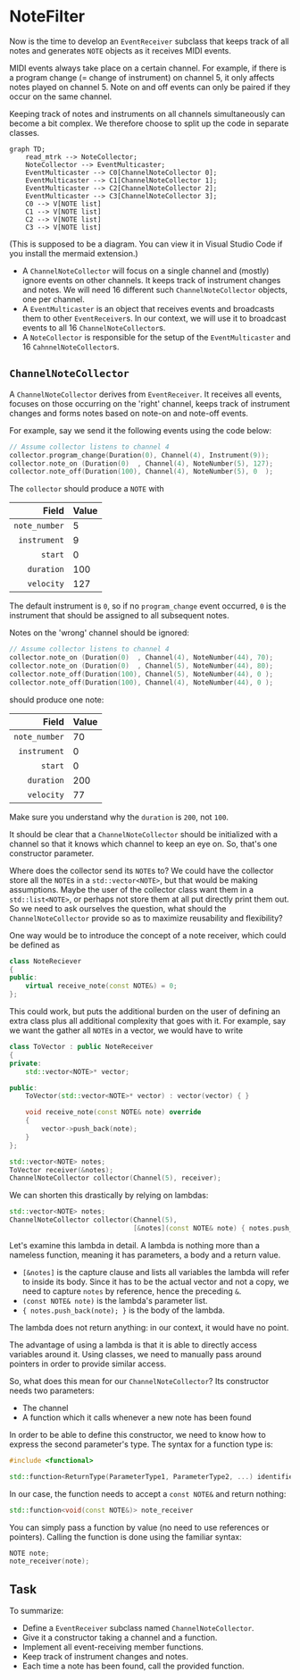 # NoteFilter

Now is the time to develop an `EventReceiver` subclass that
keeps track of all notes and generates `NOTE` objects
as it receives MIDI events.

MIDI events always take place on a certain channel.
For example, if there is a program change (= change of instrument)
on channel 5, it only affects notes played on channel 5.
Note on and off events can only be paired
if they occur on the same channel.

Keeping track of notes and instruments on all channels simultaneously
can become a bit complex. We therefore choose to split
up the code in separate classes.

```mermaid
graph TD;
    read_mtrk --> NoteCollector;
    NoteCollector --> EventMulticaster;
    EventMulticaster --> C0[ChannelNoteCollector 0];
    EventMulticaster --> C1[ChannelNoteCollector 1];
    EventMulticaster --> C2[ChannelNoteCollector 2];
    EventMulticaster --> C3[ChannelNoteCollector 3];
    C0 --> V[NOTE list]
    C1 --> V[NOTE list]
    C2 --> V[NOTE list]
    C3 --> V[NOTE list]
```

(This is supposed to be a diagram. You can view it in Visual Studio Code
if you install the mermaid extension.)

* A `ChannelNoteCollector` will focus on a single channel and (mostly) ignore events
on other channels. It keeps track of instrument changes and notes. We will
need 16 different such `ChannelNoteCollector` objects, one per channel.
* A `EventMulticaster` is an object that receives events and broadcasts them to other
`EventReceiver`s. In our context, we will use it to broadcast events to all 16 `ChannelNoteCollector`s.
* A `NoteCollector` is responsible for the setup of the `EventMulticaster`
and 16 `CahnnelNoteCollector`s.

## `ChannelNoteCollector`

A `ChannelNoteCollector` derives from `EventReceiver`.
It receives all events,
focuses on those occurring on the 'right' channel,
keeps track of instrument changes and forms notes
based on note-on and note-off events.

For example, say we send it the following events using the code below:

```cpp
// Assume collector listens to channel 4
collector.program_change(Duration(0), Channel(4), Instrument(9));
collector.note_on (Duration(0)  , Channel(4), NoteNumber(5), 127);
collector.note_off(Duration(100), Channel(4), NoteNumber(5), 0  );
```

The `collector` should produce a `NOTE` with

<center>

| Field | Value |
|-:|:-|
| `note_number` | 5 |
| `instrument` | 9 |
| `start` | 0 |
| `duration` | 100 |
| `velocity` | 127 |

</center>

The default instrument is `0`, so if no `program_change` event
occurred, `0` is the instrument that should be assigned
to all subsequent notes.

Notes on the 'wrong' channel should be ignored:

```cpp
// Assume collector listens to channel 4
collector.note_on (Duration(0)  , Channel(4), NoteNumber(44), 70);
collector.note_on (Duration(0)  , Channel(5), NoteNumber(44), 80);
collector.note_off(Duration(100), Channel(5), NoteNumber(44), 0 );
collector.note_off(Duration(100), Channel(4), NoteNumber(44), 0 );
```

should produce one note:

<center>

| Field | Value |
|-:|:-|
| `note_number` | 70 |
| `instrument` | 0 |
| `start` | 0 |
| `duration` | 200 |
| `velocity` | 77 |

</center>

Make sure you understand why the `duration` is `200`, not `100`.

It should be clear that a `ChannelNoteCollector` should be
initialized with a channel so that it knows which channel
to keep an eye on. So, that's one constructor parameter.

Where does the collector send its `NOTE`s to?
We could have the collector store all the `NOTE`s in a `std::vector<NOTE>`,
but that would be making assumptions. Maybe the user of the collector
class want them in a `std::list<NOTE>`, or perhaps not store them at all
put directly print them out. So we need to ask ourselves the question,
what should the `ChannelNoteCollector` provide so as to maximize
reusability and flexibility?

One way would be to introduce the concept of a note receiver, which could be defined as

```cpp
class NoteReciever
{
public:
    virtual receive_note(const NOTE&) = 0;
};
```

This could work, but puts the additional burden on the user
of defining an extra class plus all additional complexity that goes with it.
For example, say we want the gather all `NOTE`s in a vector, we would have to write

```cpp
class ToVector : public NoteReceiver
{
private:
    std::vector<NOTE>* vector;

public:
    ToVector(std::vector<NOTE>* vector) : vector(vector) { }

    void receive_note(const NOTE& note) override
    {
        vector->push_back(note);
    }
};

std::vector<NOTE> notes;
ToVector receiver(&notes);
ChannelNoteCollector collector(Channel(5), receiver);
```

We can shorten this drastically by relying on lambdas:

```cpp
std::vector<NOTE> notes;
ChannelNoteCollector collector(Channel(5),
                               [&notes](const NOTE& note) { notes.push_back(note); });
```

Let's examine this lambda in detail. A lambda is nothing more
than a nameless function, meaning it has parameters, a body and a return value.

* `[&notes]` is the capture clause and lists all variables the lambda will
refer to inside its body. Since it has to be the actual vector and not a copy, we need
to capture `notes` by reference, hence the preceding `&`.
* `(const NOTE& note)` is the lambda's parameter list.
* `{ notes.push_back(note); }` is the body of the lambda.

The lambda does not return anything: in our context, it would have no point.

The advantage of using a lambda is that it is able to directly access
variables around it. Using classes, we need to manually pass around
pointers in order to provide similar access.

So, what does this mean for our `ChannelNoteCollector`?
Its constructor needs two parameters:

* The channel
* A function which it calls whenever a new note has been found

In order to be able to define this constructor, we need to know
how to express the second parameter's type. The syntax for a function type is:

```cpp
#include <functional>

std::function<ReturnType(ParameterType1, ParameterType2, ...) identifier;
```

In our case, the function needs to accept a `const NOTE&` and return nothing:

```cpp
std::function<void(const NOTE&)> note_receiver
```

You can simply pass a function by value (no need to use references or pointers).
Calling the function is done using the familiar syntax:

```cpp
NOTE note;
note_receiver(note);
```

## Task

To summarize:

* Define a `EventReceiver` subclass named `ChannelNoteCollector`.
* Give it a constructor taking a channel and a function.
* Implement all event-receiving member functions.
* Keep track of instrument changes and notes.
* Each time a note has been found, call the provided function.